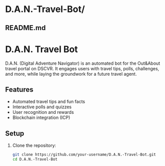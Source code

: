 # D.A.N.-Travel-Bot/

## README.md
# D.A.N. Travel Bot

D.A.N. (Digital Adventure Navigator) is an automated bot for the Out&About travel portal on DSCVR. It engages users with travel tips, polls, challenges, and more, while laying the groundwork for a future travel agent.

## Features
- Automated travel tips and fun facts
- Interactive polls and quizzes
- User recognition and rewards
- Blockchain integration (ICP)

## Setup

1. Clone the repository:
   ```bash
   git clone https://github.com/your-username/D.A.N.-Travel-Bot.git
   cd D.A.N.-Travel-Bot
